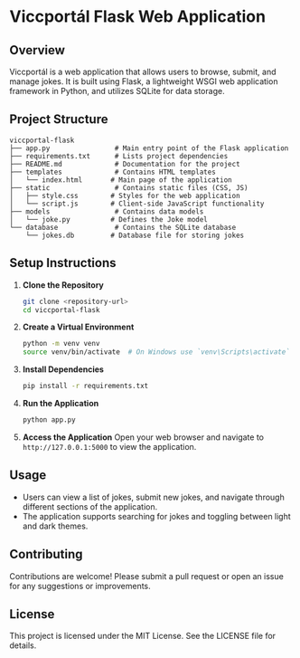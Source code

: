 # Viccportál Flask Web Application

## Overview
Viccportál is a web application that allows users to browse, submit, and manage jokes. It is built using Flask, a lightweight WSGI web application framework in Python, and utilizes SQLite for data storage.

## Project Structure
```
viccportal-flask
├── app.py                # Main entry point of the Flask application
├── requirements.txt      # Lists project dependencies
├── README.md             # Documentation for the project
├── templates             # Contains HTML templates
│   └── index.html       # Main page of the application
├── static                # Contains static files (CSS, JS)
│   ├── style.css        # Styles for the web application
│   └── script.js        # Client-side JavaScript functionality
├── models                # Contains data models
│   └── joke.py          # Defines the Joke model
└── database              # Contains the SQLite database
    └── jokes.db         # Database file for storing jokes
```

## Setup Instructions

1. **Clone the Repository**
   ```bash
   git clone <repository-url>
   cd viccportal-flask
   ```

2. **Create a Virtual Environment**
   ```bash
   python -m venv venv
   source venv/bin/activate  # On Windows use `venv\Scripts\activate`
   ```

3. **Install Dependencies**
   ```bash
   pip install -r requirements.txt
   ```

4. **Run the Application**
   ```bash
   python app.py
   ```

5. **Access the Application**
   Open your web browser and navigate to `http://127.0.0.1:5000` to view the application.

## Usage
- Users can view a list of jokes, submit new jokes, and navigate through different sections of the application.
- The application supports searching for jokes and toggling between light and dark themes.

## Contributing
Contributions are welcome! Please submit a pull request or open an issue for any suggestions or improvements.

## License
This project is licensed under the MIT License. See the LICENSE file for details.